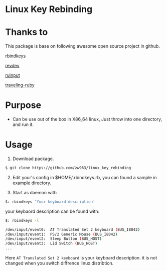 # Linux Key Rebinding

# Thanks to

This package is base on following awesome open source project in github.

[rbindkeys](https://github.com/kui/rbindkeys)

[revdev](https://github.com/kui/revdev)

[ruinput](https://github.com/kui/ruinput)

[traveling-ruby](https://github.com/phusion/traveling-ruby)

# Purpose

- Can be use out of the box in X86_64 linux, Just throw into one directory, and run it.

# Usage

1. Download package.

```sh
$ git clone https://github.com/zw963/linux_key_rebinding
```

2. Edit your's config in $HOME/.rbindkeys.rb, you can found a sample in example directory.

3. Start as daemon with
```sh
$: rbindkeys 'Your keyboard description'
```

your keybaord description can be found with:
```sh
$: rbindkeys -l

/dev/input/event0:	AT Translated Set 2 keyboard (BUS_I8042)
/dev/input/event1:	PS/2 Generic Mouse (BUS_I8042)
/dev/input/event2:	Sleep Button (BUS_HOST)
/dev/input/event3:	Lid Switch (BUS_HOST)
...
```

Here `AT Translated Set 2 keyboard` is your keyboard description.
it is not changed when you switch diffrence linux distribtion.

